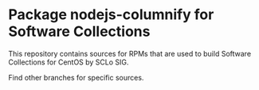 # Package nodejs-columnify for Software Collections

This repository contains sources for RPMs that are used
to build Software Collections for CentOS by SCLo SIG.

Find other branches for specific sources.
